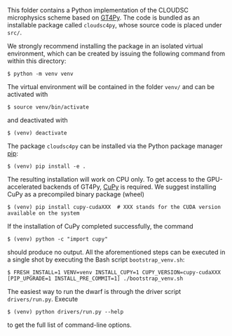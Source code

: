 This folder contains a Python implementation of the CLOUDSC microphysics scheme based on
[GT4Py](https://github.com/GridTools/gt4py/tree/master). The code is bundled as an installable
package called `cloudsc4py`, whose source code is placed under `src/`.

We strongly recommend installing the package in an isolated virtual environment, which can be
created by issuing the following command from within this directory:
```shell
$ python -m venv venv
```
The virtual environment will be contained in the folder `venv/` and can be activated with
```shell
$ source venv/bin/activate
```
and deactivated with
```shell
$ (venv) deactivate
```
The package `cloudsc4py` can be installed via the Python package manager [pip](https://pypi.org/project/pip/):
```shell
$ (venv) pip install -e .
```
The resulting installation will work on CPU only. To get access to the GPU-accelerated backends of
GT4Py, [CuPy](https://cupy.dev/) is required. We suggest installing CuPy as a precompiled binary
package (wheel)
```shell
$ (venv) pip install cupy-cudaXXX  # XXX stands for the CUDA version available on the system
```
If the installation of CuPy completed successfully, the command
```shell
$ (venv) python -c "import cupy"
```
should produce no output.
All the aforementioned steps can be executed in a single shot by executing the Bash script `bootstrap_venv.sh`:
```shell
$ FRESH_INSTALL=1 VENV=venv INSTALL_CUPY=1 CUPY_VERSION=cupy-cudaXXX [PIP_UPGRADE=1 INSTALL_PRE_COMMIT=1] ./bootstrap_venv.sh
```
The easiest way to run the dwarf is through the driver script `drivers/run.py`. Execute
```shell
$ (venv) python drivers/run.py --help
```
to get the full list of command-line options.
